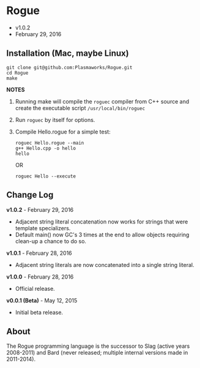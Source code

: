 Rogue
=====
- v1.0.2
- February 29, 2016

## Installation (Mac, maybe Linux)
    git clone git@github.com:Plasmaworks/Rogue.git
    cd Rogue
    make

**NOTES**

1. Running make will compile the `roguec` compiler from C++ source and create the executable script `/usr/local/bin/roguec`

2. Run `roguec` by itself for options.

3.  Compile Hello.rogue for a simple test:

        roguec Hello.rogue --main
        g++ Hello.cpp -o hello
        hello

    OR

        roguec Hello --execute

## Change Log
**v1.0.2** - February 29, 2016
- Adjacent string literal concatenation now works for strings that were template specializers.
- Default main() now GC's 3 times at the end to allow objects requiring clean-up a chance to do so.

**v1.0.1** - February 28, 2016
- Adjacent string literals are now concatenated into a single string literal.

**v1.0.0** - February 28, 2016
- Official release.

**v0.0.1 (Beta)** - May 12, 2015
- Initial beta release.

## About
The Rogue programming language is the successor to Slag (active years 2008-2011) and Bard (never released; multiple internal versions made in 2011-2014).

